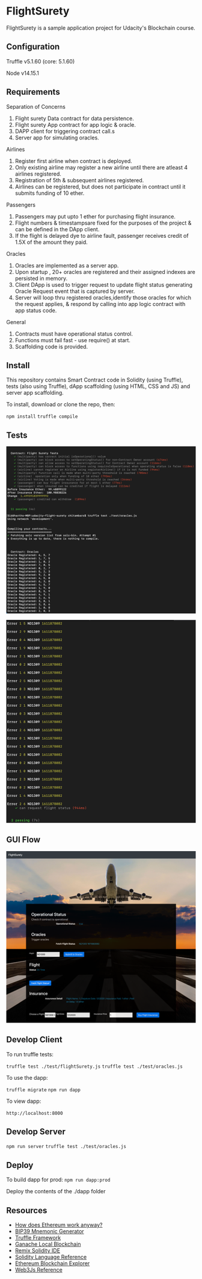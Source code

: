 # FlightSurety

FlightSurety is a sample application project for Udacity's Blockchain course.

## Configuration

Truffle v5.1.60 (core: 5.1.60)

Node v14.15.1

## Requirements


Separation of Concerns

1. Flight surety Data contract for data persistence.
2. Flight surety App contract for app logic & oracle.
3. DAPP client for triggering contract call.s
4. Server app for simulating oracles.

Airlines

1. Register first airline when contract is deployed.
2. Only existing airline may register a new airline until there are atleast 4 airlines registered.
3. Registration of 5th & subsequent airlines registered.
4. Airlines can be registered, but does  not participate in contract until it submits funding of 10 ether.

Passengers

1. Passengers may put upto 1 ether for purchasing flight insurance.
2. Flight numbers & timestampsare fixed for the purposes of the project & can be defined in the DApp client.
3. If the flight is delayed dye to airline fault, passenger receives credit of 1.5X of the amount they paid.

Oracles

1. Oracles are implemented as a server app.
2. Upon startup , 20+ oracles are registered and their assigned indexes are persisted in memory.
3. Client DApp is used to trigger request to update flight status generating Oracle Request event that is captured by server.
4. Server will loop thru registered oracles,identify those oracles for which the request applies, & respond by calling into app logic contract with app status code.

General

1. Contracts must have operational status control.
2. Functions must fail fast - use require() at start.
3. Scaffolding code is provided.

## Install

This repository contains Smart Contract code in Solidity (using Truffle), tests (also using Truffle), dApp scaffolding (using HTML, CSS and JS) and server app scaffolding.

To install, download or clone the repo, then:

`npm install`
`truffle compile`

## Tests

![Tests](./images/tests1.png "Test1")

![Tests](./images/tests2.png "Test2")

## GUI Flow

![GUI](./images/gui.png "GUI")



## Develop Client

To run truffle tests:

`truffle test ./test/flightSurety.js`
`truffle test ./test/oracles.js`

To use the dapp:

`truffle migrate`
`npm run dapp`

To view dapp:

`http://localhost:8000`

## Develop Server

`npm run server`
`truffle test ./test/oracles.js`

## Deploy

To build dapp for prod:
`npm run dapp:prod`

Deploy the contents of the ./dapp folder


## Resources

* [How does Ethereum work anyway?](https://medium.com/@preethikasireddy/how-does-ethereum-work-anyway-22d1df506369)
* [BIP39 Mnemonic Generator](https://iancoleman.io/bip39/)
* [Truffle Framework](http://truffleframework.com/)
* [Ganache Local Blockchain](http://truffleframework.com/ganache/)
* [Remix Solidity IDE](https://remix.ethereum.org/)
* [Solidity Language Reference](http://solidity.readthedocs.io/en/v0.4.24/)
* [Ethereum Blockchain Explorer](https://etherscan.io/)
* [Web3Js Reference](https://github.com/ethereum/wiki/wiki/JavaScript-API)